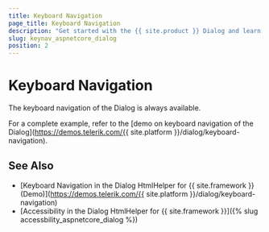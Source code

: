 ```yaml
---
title: Keyboard Navigation
page_title: Keyboard Navigation
description: "Get started with the {{ site.product }} Dialog and learn about the accessibility support it provides through its keyboard navigation functionality."
slug: keynav_aspnetcore_dialog
position: 2
---
```


# Keyboard Navigation

The keyboard navigation of the Dialog is always available.

For a complete example, refer to the [demo on keyboard navigation of the Dialog](https://demos.telerik.com/{{ site.platform }}/dialog/keyboard-navigation).

## See Also

* [Keyboard Navigation in the Dialog HtmlHelper for {{ site.framework }} (Demo)](https://demos.telerik.com/{{ site.platform }}/dialog/keyboard-navigation)
* [Accessibility in the Dialog HtmlHelper for {{ site.framework }}]({% slug accessbility_aspnetcore_dialog %})
